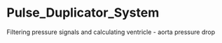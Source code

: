 # Pulse_Duplicator_System
Filtering pressure signals and calculating ventricle - aorta pressure drop 
